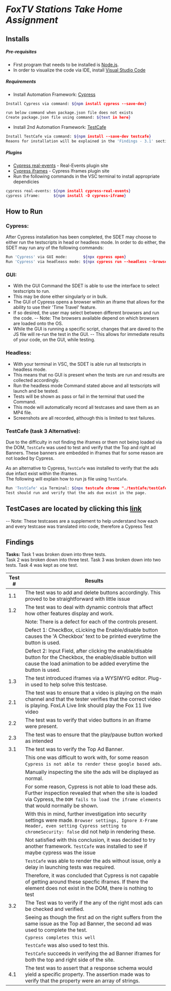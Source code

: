 # _FoxTV Stations Take Home Assignment_

## **Installs**
##### _Pre-requisites_

- First program that needs to be installed is  [Node.js](https://nodejs.org/en/download/). 
- In order to visualize the code via IDE, install [Visual Studio Code](https://code.visualstudio.com/download)

##### _Requirements_
- Install Automation Framework: [Cypress](https://docs.cypress.io/guides/getting-started/installing-cypress#System-requirements)
```sh
Install Cypress via command: ${npm install cypress --save-dev}

run below command when package.json file does not exists
Create package.json file using command: ${text in here}
```
- Install 2nd Automation Framework: [TestCafe](https://testcafe.io/documentation/402635/getting-started)

```sh
Install TestCafe via command: ${npm install --save-dev testcafe}
Reaons for installation will be explained in the 'Findings - 3.1' section of the ReadMe file
```

##### _Plugins_
- [Cypress real-events](https://github.com/dmtrKovalenko/cypress-real-events) - Real-Events plugin site
- [Cypress iframes](https://www.npmjs.com/package/cypress-iframe) - Cypress Iframes plugin site
- Run the following commands in the VSC terminal to install appropriate dependicies
```sh
cypress real-events: ${npm install cypress-real-events} 
cypress iframe:      ${npm install -D cypress-iframe}
```


## **How to Run**

### Cypress:
After Cypress installation has been completed, the SDET may choose to either run the testscripts in head or headless mode.
In order to do either, the SDET may run any of the following commands:
```sh
Run 'Cypress' via GUI mode:       ${npx cypress open}
Run 'Cypress' via headleass mode: ${npx cypress run --headless --browser chrome}
```

### GUI:
- With the GUI Command the SDET is able to use the interface to select testscripts to run.  
- This may be done either singularly or in bulk.  
- The GUI of Cypress opens a browser within an iframe that allows for the ability to use their 'Time Travel' feature.
- If so desired, the user may select between different browsers and run the code. 
-- Note: The browsers available depend on which browsers are loaded onto the OS.
- While the GUI is running a specific script, changes that are daved to the JS file will re-run the test in the GUI.
-- This allows for immediate results of your code, on the GUI, while testing.

### Headless: 
- With your terminal in VSC, the SDET is able run all testscripts in headless mode.
- This means that no GUI is present when the tests are run and results are collected accordingly.
- Run the headless mode Command stated above and all testscripts will launch and be tested.
- Tests will be shown as pass or fail in the terminal that used the Command.
- This mode will automatically record all testcases and save them as an MP4 file.
- Screenshots are all recorded, although this is limited to test failures.

### TestCafe (task 3 Alternative):

Due to the difficulty in not finding the iframes or them not being loaded via the DOM, `TestCafe` was used to test and verify that the Top and right ad Banners. 
These banners are embedded in iframes that for some reason are not loaded by Cypress.  

As an alternative to Cypress, `TestCafe` was installed to verify that the ads due infact exist within the iframes.  
The following will explain how to run js file using `TestCafe`.

```sh
Run 'TestCafe' via Terminal: ${npx testcafe chrome "./testCafe/testCafeAdBanner.js"}
Test should run and verify that the ads due exist in the page.
```



## TestCases are located by clicking this [link]()
-- Note: These testcases are a supplement to help understand how each and every testcase was translated into code, therefore a Cypress Test

## **Findings**

**Tasks:**
Task 1 was broken down into three tests.  
Task 2 was broken down into three test.
Task 3 was broken down into two tests.
Task 4 was kept as one test. 

| Test #| Results|
|-------|--------|
| 1.1| The test was to add and delete buttons accordingly.  This proved to be straightforward with little issue|
|1.2| The test was to deal with dynamic controls that affect how other features display and work.  
|   | Note: There is a defect for each of the controls present.  |
||  Defect 1: CheckBox, cLicking the Enable/disable button causes the 'A Checkbox' text to be printed everytime the button is used.
|| Defect 2: Input Field, after clicking the enable/disable button for the Checkbox,  the enable/disable button will cause the load animation to be added everytime the button is used.|
|1.3| The test introduced iframes via a WYSIWYG editor.  Plug-in used to help solve this testcase.|
|2.1|The test was to ensure that a video is playing on the main channel and that the tester verifies that the correct video is playing. FoxLA Live link should play the Fox 11 live video|
|2.2| The test was to verify that video buttons in an iframe were present.  |
|2.3| The test was to ensure that the play/pause button worked as intended|
|3.1| The test was to verify the Top Ad Banner. 
||This one was difficult to work with, for some reason `Cypress is not able to render these google based ads`.  |
||Manually inspecting the site the ads will be displayed as normal. |
||For some reason, Cypress is not able to load these ads.  Further inspection revealed that when the site is loaded via Cypress, the `DOM fails to load the iframe elements` that would normally be shown. |
||With this in mind, further investigation into security settings were made.  `Browser settings, Ignore X-Frame Header, even setting Cypress setting to chromeSecurity: false` did not help in rendering these.|
||Not satisfied with this conclusion, it was decided to try another framework.  `TestCafe` was installed to see if maybe cypress was the issue|
||`TestCafe` was able to render the ads without issue, only a delay in launching tests was required.|
||Therefore, it was concluded that Cypress is not capable of getting around these specfic iframes.  If there the element does not exist in the DOM, there is nothing to test|
|3.2|The Test was to verify if the any of the right most ads can be checked and verified. |
||Seeing as though the first ad on the right suffers from the same issue as the Top ad Banner, the second ad was used to complete the test.|
|| `Cypress completes this well`|
||`TestCafe` was also used to test this.|
|| `TestCafe` succeeds in verifying the ad Banner iframes for both the top and right side of the site.|
|4.1| The test was to assert that a response schema would yield a specific property.  The assertion made was to verify that the property were an array of strings.  




